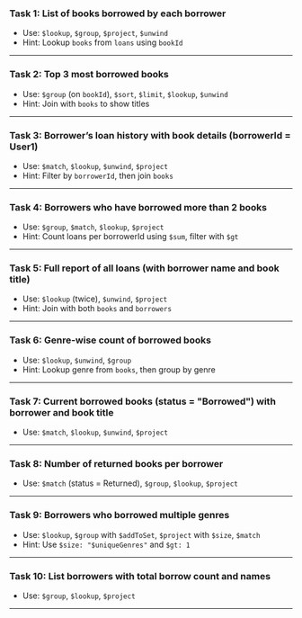 ### **Task 1: List of books borrowed by each borrower**

* Use: `$lookup`, `$group`, `$project`, `$unwind`
* Hint: Lookup `books` from `loans` using `bookId`

---

### **Task 2: Top 3 most borrowed books**

* Use: `$group` (on `bookId`), `$sort`, `$limit`, `$lookup`, `$unwind`
* Hint: Join with `books` to show titles

---

### **Task 3: Borrower’s loan history with book details (borrowerId = User1)**

* Use: `$match`, `$lookup`, `$unwind`, `$project`
* Hint: Filter by `borrowerId`, then join `books`

---

### **Task 4: Borrowers who have borrowed more than 2 books**

* Use: `$group`, `$match`, `$lookup`, `$project`
* Hint: Count loans per borrowerId using `$sum`, filter with `$gt`

---

### **Task 5: Full report of all loans (with borrower name and book title)**

* Use: `$lookup` (twice), `$unwind`, `$project`
* Hint: Join with both `books` and `borrowers`

---

### **Task 6: Genre-wise count of borrowed books**

* Use: `$lookup`, `$unwind`, `$group`
* Hint: Lookup genre from `books`, then group by genre

---

### **Task 7: Current borrowed books (status = "Borrowed") with borrower and book title**

* Use: `$match`, `$lookup`, `$unwind`, `$project`

---

### **Task 8: Number of returned books per borrower**

* Use: `$match` (status = Returned), `$group`, `$lookup`, `$project`

---

### **Task 9: Borrowers who borrowed multiple genres**

* Use: `$lookup`, `$group` with `$addToSet`, `$project` with `$size`, `$match`
* Hint: Use `$size: "$uniqueGenres"` and `$gt: 1`

---

### **Task 10: List borrowers with total borrow count and names**

* Use: `$group`, `$lookup`, `$project`

---
